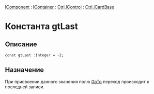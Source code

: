 ﻿---
Link: .Ctrl.ICardBase.@gtLast
---

[IComponent](topic:Com.Custom.ComClasses.IComponent.Default) :
[IContainer](topic:Com.Custom.ComClasses.IContainer.Default) :
[Ctrl.IControl](topic:Com.Custom.ComClasses.Ctrl.IControl.Default) :
[Ctrl.ICardBase](Default)

# Константа gtLast

## Описание

    const gtLast :Integer = -2;

## Назначение

При присвоении данного значения полю [GoTo](topic:.Custom.ComClasses.Ctrl.ICardBase.GoTo)
переход происходит к последней записи.
